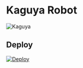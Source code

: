 
# Kaguya Robot
![Kaguya](https://telegra.ph/file/0e2064896320536b65aae.jpg)


## Deploy
[![Deploy](https://www.herokucdn.com/deploy/button.svg)](https://heroku.com/deploy?template=https://github.com/DSS18T/eat_pussy)
